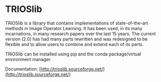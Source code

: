 TRIOSlib
========

TRIOSlib is a library that contains implementations of state-of-the-art methods in Image Operator Learning. It has been used, in its many incarnations, in many research papers over the last 15 years. The current version (2.0) has had many parts rewritten and was redesigned to be flexible and to allow users to combine and extend each of its parts.

TRIOSlib can be installed using pip and the conda package/virtual environment manager.

Documentation: [http://trioslib.sourceforge.net/](http://trioslib.sourceforge.net/)
